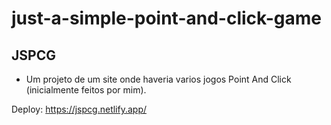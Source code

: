 # just-a-simple-point-and-click-game

## JSPCG

- Um projeto de um site onde haveria varios jogos Point And Click (inicialmente feitos por mim).

Deploy: https://jspcg.netlify.app/
